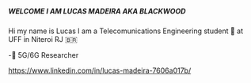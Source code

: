 #####	WELCOME I AM LUCAS MADEIRA AKA BLACKWOOD 
Hi my name is Lucas I am a Telecomunications Engineering student 📡 at UFF  in Niteroi RJ 🇧🇷
    

-📶 5G/6G Researcher


https://www.linkedin.com/in/lucas-madeira-7606a017b/

